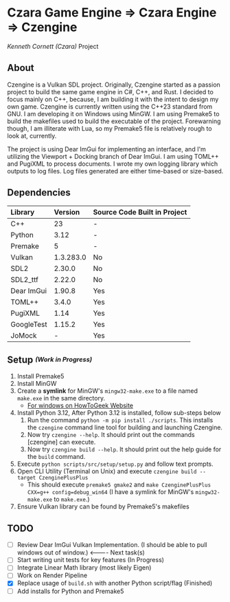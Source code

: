 # Czara Game Engine => Czara Engine => Czengine
*Kenneth Cornett (Czara)* Project

## About
Czengine is a Vulkan SDL project.  Originally, Czengine started as a passion project to build the same game engine in C#, C++, and Rust.  I decided to focus mainly on C++, because, I am building it with the intent to design my own game.  Czengine is currently written using the C++23 standard from GNU.  I am developing it on Windows using MinGW.  I am using Premake5 to build the makefiles used to build the executable of the project.  Forewarning though, I am illiterate with Lua, so my Premake5 file is relatively rough to look at, currently. 

The project is using Dear ImGui for implementing an interface, and I'm utilizing the Viewport + Docking branch of Dear ImGui.  I am using TOML++ and PugiXML to process documents.  I wrote my own logging library which outputs to log files.  Log files generated are either time-based or size-based.

## Dependencies

| Library | Version | Source Code Built in Project |
|:---------|:------|:--------------------------------|
| C++ | 23 | - |
| Python | 3.12 | - |
| Premake | 5 | - |
| Vulkan | 1.3.283.0 | No |
| SDL2 | 2.30.0 | No |
| SDL2_ttf | 2.22.0 | No |
| Dear ImGui | 1.90.8 | Yes |
| TOML++ | 3.4.0 | Yes |
| PugiXML | 1.14 | Yes |
| GoogleTest | 1.15.2 | Yes |
| JoMock | - | Yes |

## Setup <sup><sub>*(Work in Progress)*</sub></sup>
1) Install Premake5
1) Install MinGW
1) Create a **symlink** for MinGW's `mingw32-make.exe` to a file named `make.exe` in the same directory.
   - [For windows on HowToGeek Website](https://www.howtogeek.com/16226/complete-guide-to-symbolic-links-symlinks-on-windows-or-linux/)
1) Install Python 3.12, After Python 3.12 is installed, follow sub-steps below
   1) Run the command `python -m pip install ./scripts`.  This installs the `czengine` command line tool for building and launching Czengine.
   1) Now try `czengine --help`. It should print out the commands [czengine] can execute.
   1) Now try `czengine build --help`.  It should print out the help guide for the `build` command.
1) Execute `python scripts/src/setup/setup.py` and follow text prompts.
1) Open CLI Utility (Terminal on Unix) and execute `czengine build --target CzenginePlusPlus`
   - This should execute `premake5 gmake2` and `make CzenginePlusPlus CXX=g++ config=debug_win64` (I have a symlink for MinGW's `mingw32-make.exe` to `make.exe`.)
1) Ensure Vulkan library can be found by Premake5's makefiles

## TODO
- [ ] Review Dear ImGui Vulkan Implementation.  (I should be able to pull windows out of window.) <---- Next task(s)
- [ ] Start writing unit tests for key features (In Progress)
- [ ] Integrate Linear Math library (most likely Eigen)
- [ ] Work on Render Pipeline
- [X] Replace usage of `build.sh` with another Python script/flag (Finished)
- [ ] Add installs for Python and Premake5